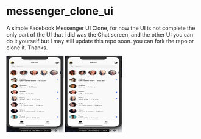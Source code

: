 # messenger_clone_ui

A simple Facebook Messenger UI Clone, for now the UI is not complete the only part of the UI that i did was the Chat screen, and the other UI you can do it yourself but I may still update this repo soon. you can fork the repo or clone it. Thanks.

<img src='https://github.com/quiet-programmer/facebook_messenger_ui/blob/master/ss/part1.png' width='150' height='200'>
<img src='https://github.com/quiet-programmer/facebook_messenger_ui/blob/master/ss/part1.png' width='150' height='200'>
